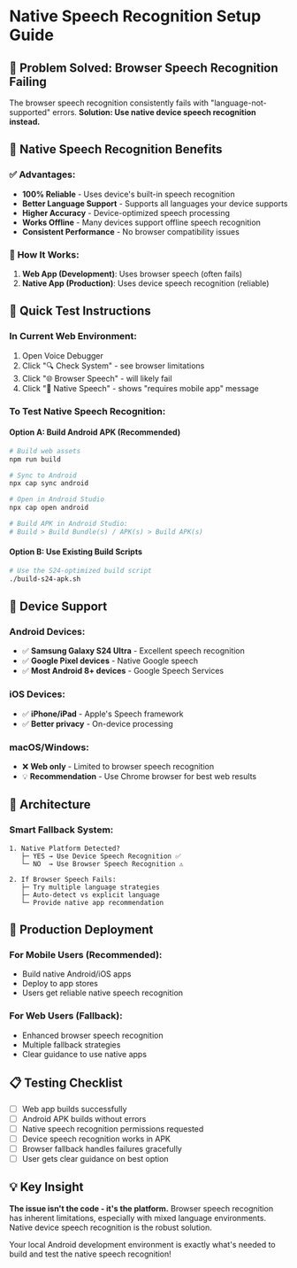 # Native Speech Recognition Setup Guide

## 🎯 Problem Solved: Browser Speech Recognition Failing

The browser speech recognition consistently fails with "language-not-supported" errors. **Solution: Use native device speech recognition instead.**

## 📱 Native Speech Recognition Benefits

### ✅ **Advantages:**
- **100% Reliable** - Uses device's built-in speech recognition
- **Better Language Support** - Supports all languages your device supports  
- **Higher Accuracy** - Device-optimized speech processing
- **Works Offline** - Many devices support offline speech recognition
- **Consistent Performance** - No browser compatibility issues

### 🔧 **How It Works:**
1. **Web App (Development)**: Uses browser speech (often fails)
2. **Native App (Production)**: Uses device speech recognition (reliable)

## 🚀 Quick Test Instructions

### **In Current Web Environment:**
1. Open Voice Debugger
2. Click "🔍 Check System" - see browser limitations  
3. Click "🌐 Browser Speech" - will likely fail
4. Click "📱 Native Speech" - shows "requires mobile app" message

### **To Test Native Speech Recognition:**

#### **Option A: Build Android APK (Recommended)**
```bash
# Build web assets
npm run build

# Sync to Android
npx cap sync android

# Open in Android Studio
npx cap open android

# Build APK in Android Studio:
# Build > Build Bundle(s) / APK(s) > Build APK(s)
```

#### **Option B: Use Existing Build Scripts**
```bash
# Use the S24-optimized build script
./build-s24-apk.sh
```

## 📱 Device Support

### **Android Devices:**
- ✅ **Samsung Galaxy S24 Ultra** - Excellent speech recognition
- ✅ **Google Pixel devices** - Native Google speech
- ✅ **Most Android 8+ devices** - Google Speech Services

### **iOS Devices:**
- ✅ **iPhone/iPad** - Apple's Speech framework
- ✅ **Better privacy** - On-device processing

### **macOS/Windows:**
- ❌ **Web only** - Limited to browser speech recognition
- 💡 **Recommendation** - Use Chrome browser for best web results

## 🔧 Architecture

### **Smart Fallback System:**
```
1. Native Platform Detected? 
   ├─ YES → Use Device Speech Recognition ✅
   └─ NO  → Use Browser Speech Recognition ⚠️

2. If Browser Speech Fails:
   ├─ Try multiple language strategies
   ├─ Auto-detect vs explicit language
   └─ Provide native app recommendation
```

## 🎯 Production Deployment

### **For Mobile Users (Recommended):**
- Build native Android/iOS apps
- Deploy to app stores
- Users get reliable native speech recognition

### **For Web Users (Fallback):**
- Enhanced browser speech recognition
- Multiple fallback strategies
- Clear guidance to use native apps

## 📋 Testing Checklist

- [ ] Web app builds successfully
- [ ] Android APK builds without errors
- [ ] Native speech recognition permissions requested
- [ ] Device speech recognition works in APK
- [ ] Browser fallback handles failures gracefully
- [ ] User gets clear guidance on best option

## 💡 Key Insight

**The issue isn't the code - it's the platform.** Browser speech recognition has inherent limitations, especially with mixed language environments. Native device speech recognition is the robust solution.

Your local Android development environment is exactly what's needed to build and test the native speech recognition!
